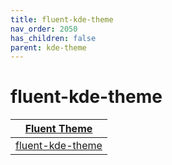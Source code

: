 ```yaml
---
title: fluent-kde-theme
nav_order: 2050
has_children: false
parent: kde-theme
---
```



# fluent-kde-theme

| [Fluent Theme](https://samwhelp.github.io/note-about-theme/read/desktop-theme/themes/fluent-theme.html) |
| --- |
| [fluent-kde-theme](https://github.com/vinceliuice/Fluent-kde) |

